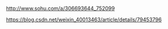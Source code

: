 http://www.sohu.com/a/306693644_752099

https://blog.csdn.net/weixin_40013463/article/details/79453796

